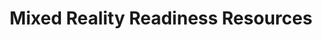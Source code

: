 ---
layout: planlist
title: Mixed Reality Readiness Resources
permalink: /skilling/d365-academy/business-applications/mixed-reality/
includemethod: all
includeplans:
- mixed reality
---